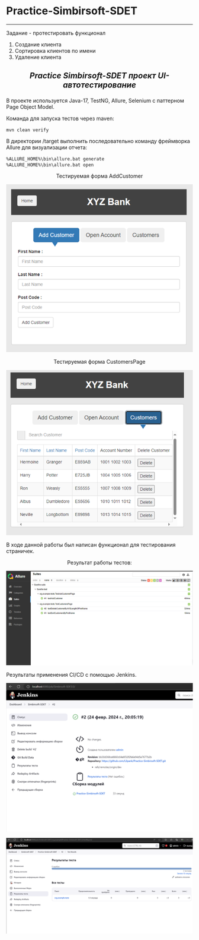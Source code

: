# Practice-Simbirsoft-SDET

----

Задание - протестировать функционал
1. Создание клиента
2. Сортировка клиентов по имени
3. Удаление клиента

***<p style="text-align: center;">Practice Simbirsoft-SDET  проект UI-автотестирование</p>***
-


В проекте используется Java-17, TestNG, Allure, Selenium с паттерном Page Object Model.

Команда для запуска тестов через maven:
```shell
mvn clean verify
```
В директории /target выполнить последовательно команду фреймворка Allure для визуализации отчета:
```shell
%ALLURE_HOME%\bin\allure.bat generate
%ALLURE_HOME%\bin\allure.bat open
```
<p style="text-align: center;">Тестируемая форма AddCustomer</p>

![TestingAddCustomerPage.png](src/test/resources/pictures/TestingAddCustomerPage.png)

<p style="text-align: center;">Тестируемая форма CustomersPage</p>

![TestingCustomersPage.png](src/test/resources/pictures/TestingCustomersPage.png)

В ходе данной работы был написан функционал для тестирования страничек.

<p style="text-align: center;">Результат работы тестов:</p>

![AllureReport.png](src/test/resources/pictures/AllureReport.png)

Результаты применения CI/CD с помощью Jenkins.

![SuccessBuildFromJenkins.png](src/test/resources/pictures/SuccessBuildFromJenkins.png)

![ResultTestFromJenkins.png](src/test/resources/pictures/ResultTestFromJenkins.png)